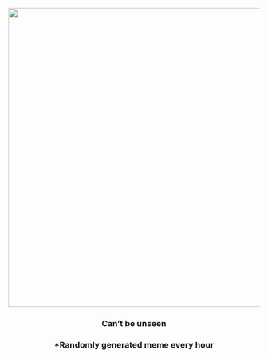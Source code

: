 <p align="center">
        <img src="https://i.redd.it/b4u21em144v81.jpg" width="600" height="600">
        </p>
        <h3 align="center">Can’t be unseen</h3>
        <h3 align="center">*Randomly generated meme every hour</h3>
    